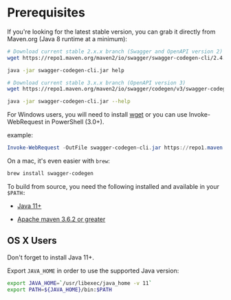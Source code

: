 # Prerequisites

If you're looking for the latest stable version, you can grab it directly from Maven.org (Java 8 runtime at a minimum):

```sh
# Download current stable 2.x.x branch (Swagger and OpenAPI version 2)
wget https://repo1.maven.org/maven2/io/swagger/swagger-codegen-cli/2.4.45/swagger-codegen-cli-2.4.45.jar -O swagger-codegen-cli.jar

java -jar swagger-codegen-cli.jar help

# Download current stable 3.x.x branch (OpenAPI version 3)
wget https://repo1.maven.org/maven2/io/swagger/codegen/v3/swagger-codegen-cli/3.0.65/swagger-codegen-cli-3.0.65.jar -O swagger-codegen-cli.jar

java -jar swagger-codegen-cli.jar --help
```

For Windows users, you will need to install [wget](http://gnuwin32.sourceforge.net/packages/wget.htm) or you can use Invoke-WebRequest in PowerShell (3.0+).

example:

```powershell
Invoke-WebRequest -OutFile swagger-codegen-cli.jar https://repo1.maven.org/maven2/io/swagger/swagger-codegen-cli/2.4.45/swagger-codegen-cli-2.4.45.jar
```

On a mac, it's even easier with `brew`:

```sh
brew install swagger-codegen
```

To build from source, you need the following installed and available in your `$PATH:`

- [Java 11+](http://java.oracle.com)

- [Apache maven 3.6.2 or greater](http://maven.apache.org/)

## OS X Users

Don't forget to install Java 11+.

Export `JAVA_HOME` in order to use the supported Java version:

```sh
export JAVA_HOME=`/usr/libexec/java_home -v 11`
export PATH=${JAVA_HOME}/bin:$PATH
```